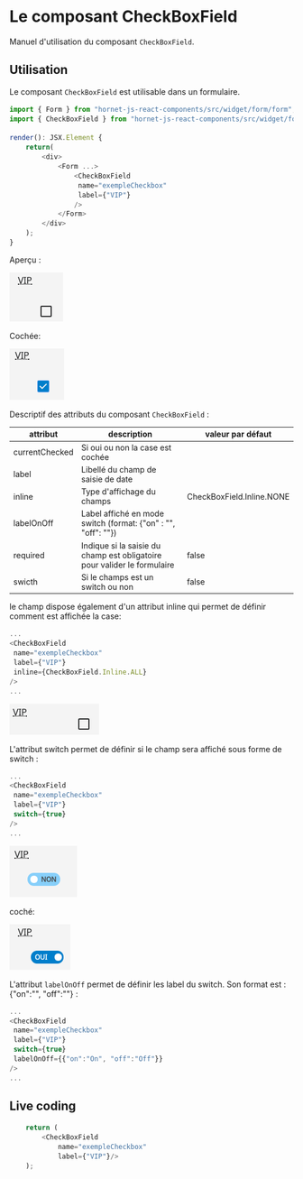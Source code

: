 # Le composant CheckBoxField

Manuel d'utilisation du composant `CheckBoxField`.

## Utilisation

Le composant `CheckBoxField` est utilisable dans un formulaire.

```javascript
import { Form } from "hornet-js-react-components/src/widget/form/form";
import { CheckBoxField } from "hornet-js-react-components/src/widget/form/checkbox-field";

render(): JSX.Element {
    return(
        <div>
            <Form ...>
                <CheckBoxField
                 name="exempleCheckbox"
                 label={"VIP"}
                />
            </Form>
        </div>
    );
}
```

Aperçu :

![checkbox](../sources/form/checkbox-field/checkbox.png)

Cochée:

![checkbox cochée](../sources/form/checkbox-field/checkbox-checked.png)


Descriptif des attributs du composant `CheckBoxField` :

| attribut | description | valeur par défaut |
| -------- | ----------- | ----------------- |
| currentChecked | Si oui ou non la case est cochée | |
| label | Libellé du champ de saisie de date |  |
| inline | Type d'affichage du champs | CheckBoxField.Inline.NONE |
| labelOnOff | Label affiché en mode switch (format: {"on" : "", "off": ""}) |
| required | Indique si la saisie du champ est obligatoire pour valider le formulaire | false |
| swicth | Si le champs est un switch ou non | false|


le champ dispose également d'un attribut inline qui permet de définir comment est affichée la case:

```javascript
...
<CheckBoxField
 name="exempleCheckbox"
 label={"VIP"}
 inline={CheckBoxField.Inline.ALL}
/>
...
```

![checkbox inline](../sources/form/checkbox-field/checkbox-inline.png)


L'attribut switch permet de définir si le champ sera affiché sous forme de switch :

```javascript
...
<CheckBoxField
 name="exempleCheckbox"
 label={"VIP"}
 switch={true}
/>
...
```

![switch](../sources/form/checkbox-field/switch.png)

coché:

![switch coché](../sources/form/checkbox-field/switch-checked.png)

L'attribut `labelOnOff` permet de définir les label du switch.
Son format est : {"on":"", "off":""} :

```javascript
...
<CheckBoxField
 name="exempleCheckbox"
 label={"VIP"}
 switch={true}
 labelOnOff={{"on":"On", "off":"Off"}}
/>
...
```

## Live coding

```javascript showroom
    return (
        <CheckBoxField
            name="exempleCheckbox"
            label={"VIP"}/>
    );
```